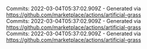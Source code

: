 Commits: 2022-03-04T05:37:02.909Z - Generated via https://github.com/marketplace/actions/artificial-grass
<br>
Commits: 2022-03-04T05:37:02.909Z - Generated via https://github.com/marketplace/actions/artificial-grass
<br>
Commits: 2022-03-04T05:37:02.909Z - Generated via https://github.com/marketplace/actions/artificial-grass
<br>

